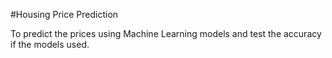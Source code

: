 #Housing Price Prediction   

To predict the prices using Machine Learning models and test the accuracy if the models used.